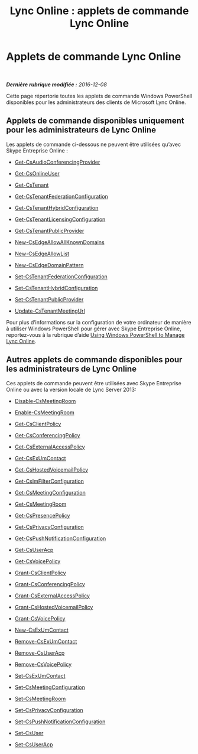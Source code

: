 ﻿---
title: 'Lync Online : applets de commande Lync Online'
TOCTitle: Applets de commande Lync Online
ms:assetid: 1d85a61f-80e5-49c6-be7f-971ff5fe4dbe
ms:mtpsurl: https://technet.microsoft.com/fr-fr/library/JJ994021(v=OCS.15)
ms:contentKeyID: 53095375
ms.date: 12/10/2016
mtps_version: v=OCS.15
ms.translationtype: HT
---

# Applets de commande Lync Online

 

_**Dernière rubrique modifiée :** 2016-12-08_

Cette page répertorie toutes les applets de commande Windows PowerShell disponibles pour les administrateurs des clients de Microsoft Lync Online.

## Applets de commande disponibles uniquement pour les administrateurs de Lync Online

Les applets de commande ci-dessous ne peuvent être utilisées qu’avec Skype Entreprise Online :

  - [Get-CsAudioConferencingProvider](get-csaudioconferencingprovider.md)

  - [Get-CsOnlineUser](get-csonlineuser.md)

  - [Get-CsTenant](get-cstenant.md)

  - [Get-CsTenantFederationConfiguration](get-cstenantfederationconfiguration.md)

  - [Get-CsTenantHybridConfiguration](get-cstenanthybridconfiguration.md)

  - [Get-CsTenantLicensingConfiguration](get-cstenantlicensingconfiguration.md)

  - [Get-CsTenantPublicProvider](get-cstenantpublicprovider.md)

  - [New-CsEdgeAllowAllKnownDomains](new-csedgeallowallknowndomains.md)

  - [New-CsEdgeAllowList](new-csedgeallowlist.md)

  - [New-CsEdgeDomainPattern](new-csedgedomainpattern.md)

  - [Set-CsTenantFederationConfiguration](set-cstenantfederationconfiguration.md)

  - [Set-CsTenantHybridConfiguration](set-cstenanthybridconfiguration.md)

  - [Set-CsTenantPublicProvider](set-cstenantpublicprovider.md)

  - [Update-CsTenantMeetingUrl](update-cstenantmeetingurl.md)

Pour plus d’informations sur la configuration de votre ordinateur de manière à utiliser Windows PowerShell pour gérer avec Skype Entreprise Online, reportez-vous à la rubrique d’aide [Using Windows PowerShell to Manage Lync Online](skype-for-business-online-using-windows-powershell-to-manage-your-tenant.md).

## Autres applets de commande disponibles pour les administrateurs de Lync Online

Ces applets de commande peuvent être utilisées avec Skype Entreprise Online ou avec la version locale de Lync Server 2013:

  - [Disable-CsMeetingRoom](disable-csmeetingroom.md)

  - [Enable-CsMeetingRoom](enable-csmeetingroom.md)

  - [Get-CsClientPolicy](get-csclientpolicy.md)

  - [Get-CsConferencingPolicy](get-csconferencingpolicy.md)

  - [Get-CsExternalAccessPolicy](get-csexternalaccesspolicy.md)

  - [Get-CsExUmContact](get-csexumcontact.md)

  - [Get-CsHostedVoicemailPolicy](get-cshostedvoicemailpolicy.md)

  - [Get-CsImFilterConfiguration](get-csimfilterconfiguration.md)

  - [Get-CsMeetingConfiguration](get-csmeetingconfiguration.md)

  - [Get-CsMeetingRoom](get-csmeetingroom.md)

  - [Get-CsPresencePolicy](get-cspresencepolicy.md)

  - [Get-CsPrivacyConfiguration](get-csprivacyconfiguration.md)

  - [Get-CsPushNotificationConfiguration](get-cspushnotificationconfiguration.md)

  - [Get-CsUserAcp](get-csuseracp.md)

  - [Get-CsVoicePolicy](get-csvoicepolicy.md)

  - [Grant-CsClientPolicy](grant-csclientpolicy.md)

  - [Grant-CsConferencingPolicy](grant-csconferencingpolicy.md)

  - [Grant-CsExternalAccessPolicy](grant-csexternalaccesspolicy.md)

  - [Grant-CsHostedVoicemailPolicy](grant-cshostedvoicemailpolicy.md)

  - [Grant-CsVoicePolicy](grant-csvoicepolicy.md)

  - [New-CsExUmContact](new-csexumcontact.md)

  - [Remove-CsExUmContact](remove-csexumcontact.md)

  - [Remove-CsUserAcp](remove-csuseracp.md)

  - [Remove-CsVoicePolicy](remove-csvoicepolicy.md)

  - [Set-CsExUmContact](set-csexumcontact.md)

  - [Set-CsMeetingConfiguration](set-csmeetingconfiguration.md)

  - [Set-CsMeetingRoom](set-csmeetingroom.md)

  - [Set-CsPrivacyConfiguration](set-csprivacyconfiguration.md)

  - [Set-CsPushNotificationConfiguration](set-cspushnotificationconfiguration.md)

  - [Set-CsUser](set-csuser.md)

  - [Set-CsUserAcp](set-csuseracp.md)

